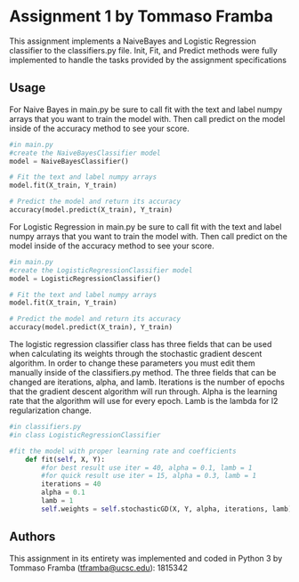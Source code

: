 # Assignment 1 by Tommaso Framba

This assignment implements a NaiveBayes and Logistic Regression classifier to the classifiers.py file. Init, Fit, and Predict methods were fully implemented to handle the tasks provided by the assignment specifications

## Usage

For Naive Bayes in main.py be sure to call fit with the text and label numpy arrays that you want to train the model with. Then call predict on the model inside of the accuracy method to see your score.

```python
#in main.py
#create the NaiveBayesClassifier model
model = NaiveBayesClassifier()

# Fit the text and label numpy arrays
model.fit(X_train, Y_train)

# Predict the model and return its accuracy
accuracy(model.predict(X_train), Y_train)
```

For Logistic Regression in main.py be sure to call fit with the text and label numpy arrays that you want to train the model with. Then call predict on the model inside of the accuracy method to see your score.

```python
#in main.py
#create the LogisticRegressionClassifier model
model = LogisticRegressionClassifier()

# Fit the text and label numpy arrays
model.fit(X_train, Y_train)

# Predict the model and return its accuracy
accuracy(model.predict(X_train), Y_train)
```
The logistic regression classifier class has three fields that can be used when calculating its weights through the stochastic gradient descent algorithm. In order to change these parameters you must edit them manually inside of the classifiers.py method. 
The three fields that can be changed are iterations, alpha, and lamb. Iterations is the number of epochs that the gradient descent algorithm will run through. Alpha is the learning rate that the algorithm will use for every epoch. Lamb is the lambda for l2 regularization change.
```python
#in classifiers.py
#in class LogisticRegressionClassifier

#fit the model with proper learning rate and coefficients
    def fit(self, X, Y):
        #for best result use iter = 40, alpha = 0.1, lamb = 1
        #for quick result use iter = 15, alpha = 0.3, lamb = 1
        iterations = 40
        alpha = 0.1
        lamb = 1
        self.weights = self.stochasticGD(X, Y, alpha, iterations, lamb)
```
## Authors
This assignment in its entirety was implemented and coded in Python 3 by Tommaso Framba (tframba@ucsc.edu): 1815342
